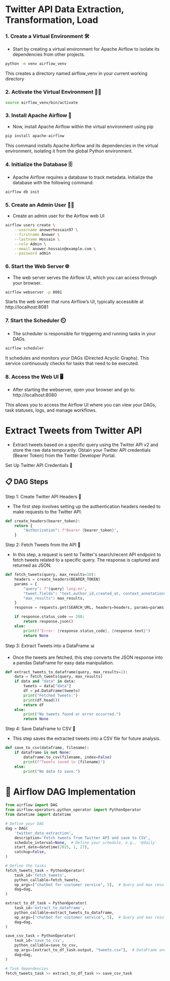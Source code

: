 # Twitter API Data Extraction, Transformation, Load

### 1. Create a Virtual Environment 🛠️
- Start by creating a virtual environment for Apache Airflow to isolate its dependencies from other projects.
```bash
python -m venv airflow_venv
```
This creates a directory named airflow_venv in your current working directory

### 2. Activate the Virtual Environment 🧑‍💻
```bash
source airflow_venv/bin/activate
```

### 3. Install Apache Airflow 🚀
- Now, install Apache Airflow within the virtual environment using pip

```bash
pip install apache-airflow
```
This command installs Apache Airflow and its dependencies in the virtual environment, isolating it from the global Python environment.

### 4. Initialize the Database 🗄️
- Apache Airflow requires a database to track metadata. Initialize the database with the following command:

```bash
airflow db init
```

### 5. Create an Admin User 👨‍💻
- Create an admin user for the Airflow web UI

```bash
airflow users create \
    --username anowerhossain97 \
    --firstname Anower \
    --lastname Hossain \
    --role Admin \
    --email anower.hossain@example.com \
    --password admin
```

### 6. Start the Web Server 🌐
- The web server serves the Airflow UI, which you can access through your browser.

```bash
airflow webserver -p 8081
```
Starts the web server that runs Airflow’s UI, typically accessible at http://localhost:8081 

### 7. Start the Scheduler ⏲️
- The scheduler is responsible for triggering and running tasks in your DAGs.
```bash
airflow scheduler
```
It schedules and monitors your DAGs (Directed Acyclic Graphs). This service continuously checks for tasks that need to be executed.

### 8. Access the Web UI 🖥️
- After starting the webserver, open your browser and go to: http://localhost:8080

This allows you to access the Airflow UI where you can view your DAGs, task statuses, logs, and manage workflows.


# Extract Tweets from Twitter API
- Extract tweets based on a specific query using the Twitter API v2 and store the raw data temporarily. Obtain your Twitter API credentials (Bearer Token) from the Twitter Developer Portal.

Set Up Twitter API Credentials 🔑

## 📋 DAG Steps
Step 1: Create Twitter API Headers 📝

- The first step involves setting up the authentication headers needed to make requests to the Twitter API.
```python
def create_headers(bearer_token):
    return {
        "Authorization": f"Bearer {bearer_token}",
    }
```

Step 2: Fetch Tweets from the API 📡

- In this step, a request is sent to Twitter's search/recent API endpoint to fetch tweets related to a specific query. The response is captured and returned as JSON.
```python
def fetch_tweets(query, max_results=10):
    headers = create_headers(BEARER_TOKEN)
    params = {
        "query": f"{query} lang:en",
        "tweet.fields": "text,author_id,created_at, context_annotations",
        "max_results": max_results,
    }
    response = requests.get(SEARCH_URL, headers=headers, params=params)

    if response.status_code == 200:
        return response.json()
    else:
        print(f"Error: {response.status_code}, {response.text}")
        return None
```


Step 3: Extract Tweets into a DataFrame 📊

- Once the tweets are fetched, this step converts the JSON response into a pandas DataFrame for easy data manipulation.

```python
def extract_tweets_to_dataframe(query, max_results=1):
    data = fetch_tweets(query, max_results)
    if data and "data" in data:
        tweets = data["data"]
        df = pd.DataFrame(tweets)
        print("Fetched Tweets:")
        print(df.head())
        return df
    else:
        print("No tweets found or error occurred.")
        return None
```


Step 4: Save DataFrame to CSV 💾

- This step saves the extracted tweets into a CSV file for future analysis.
```python
def save_to_csv(dataframe, filename):
    if dataframe is not None:
        dataframe.to_csv(filename, index=False)
        print(f"Tweets saved to {filename}")
    else:
        print("No data to save.")
```

# 🐳 Airflow DAG Implementation

```python
from airflow import DAG
from airflow.operators.python_operator import PythonOperator
from datetime import datetime

# Define your DAG
dag = DAG(
    'twitter_data_extraction',
    description='Fetch tweets from Twitter API and save to CSV',
    schedule_interval=None,  # Define your schedule, e.g., '@daily'
    start_date=datetime(2025, 1, 27),
    catchup=False,
)

# Define the tasks
fetch_tweets_task = PythonOperator(
    task_id='fetch_tweets',
    python_callable=fetch_tweets,
    op_args=["chatbot for customer service", 5],  # Query and max results
    dag=dag,
)

extract_to_df_task = PythonOperator(
    task_id='extract_to_dataframe',
    python_callable=extract_tweets_to_dataframe,
    op_args=["chatbot for customer service", 5],  # Query and max results
    dag=dag,
)

save_csv_task = PythonOperator(
    task_id='save_to_csv',
    python_callable=save_to_csv,
    op_args=[extract_to_df_task.output, "tweets.csv"],  # DataFrame and file name
    dag=dag,
)

# Task dependencies
fetch_tweets_task >> extract_to_df_task >> save_csv_task
```
